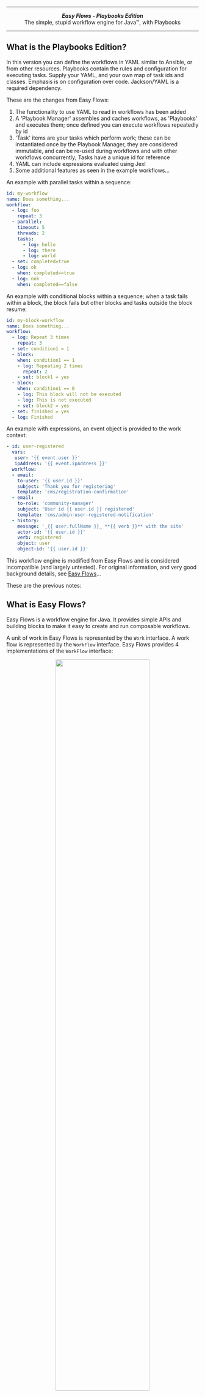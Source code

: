 ***

<div align="center">
    <b><em>Easy Flows - Playbooks Edition</em></b><br>
    The simple, stupid workflow engine for Java&trade;, with Playbooks
</div>

***

## What is the Playbooks Edition?

In this version you can define the workflows in YAML similar to Ansible, or from other resources. Playbooks contain the rules and configuration for executing tasks. Supply your YAML, and your own map of task ids and classes. Emphasis is on configuration over code. Jackson/YAML is a required dependency.

These are the changes from Easy Flows:

1. The functionality to use YAML to read in workflows has been added
2. A 'Playbook Manager' assembles and caches workflows, as 'Playbooks' and executes them; once defined you can execute workflows repeatedly by id
3. 'Task' items are your tasks which perform work; these can be instantiated once by the Playbook Manager, they are considered immutable, and can be re-used during workflows and with other workflows concurrently; Tasks have a unique id for reference
4. YAML can include expressions evaluated using Jexl
5. Some additional features as seen in the example workflows...

An example with parallel tasks within a sequence:

```yaml
id: my-workflow
name: Does something...
workflow:
  - log: foo
    repeat: 3
  - parallel:
    timeout: 5
    threads: 2
    tasks:
      - log: hello
      - log: there
      - log: world
  - set: completed=true
  - log: ok
    when: completed==true
  - log: nok
    when: completed==false
```

An example with conditional blocks within a sequence; when a task fails within a block, the block fails but other blocks and tasks outside the block resume:

```yaml
id: my-block-workflow
name: Does something...
workflow:
  - log: Repeat 3 times
    repeat: 3
  - set: condition1 = 1
  - block:
    when: condition1 == 1
    - log: Repeating 2 times
      repeat: 2
    - set: block1 = yes
  - block:
    when: condition1 == 0
    - log: This block will not be executed
    - log: This is not executed
    - set: block2 = yes
  - set: finished = yes
  - log: Finished
```

An example with expressions, an event object is provided to the work context:

```yaml
- id: user-registered
  vars:
   user: '{{ event.user }}'
   ipAddress: '{{ event.ipAddress }}'
  workflow:
  - email:
    to-user: '{{ user.id }}'
    subject: 'Thank you for registering'
    template: 'cms/registration-confirmation'
  - email:
    to-role: 'community-manager'
    subject: 'User id {{ user.id }} registered'
    template: 'cms/admin-user-registered-notification'
  - history:
    message: '_{{ user.fullName }}_ **{{ verb }}** with the site'
    actor-id: '{{ user.id }}'
    verb: registered
    object: user
    object-id: '{{ user.id }}'
```

This workflow engine is modified from Easy Flows and is considered incompatible (and largely untested).
For original information, and very good background details, see [Easy Flows](https://github.com/j-easy/easy-flows)...

These are the previous notes:

## What is Easy Flows?

Easy Flows is a workflow engine for Java. It provides simple APIs and building blocks to make it easy to create and run composable workflows.

A unit of work in Easy Flows is represented by the `Work` interface. A work flow is represented by the `WorkFlow` interface.
Easy Flows provides 4 implementations of the `WorkFlow` interface:

<p align="center">
    <img src="https://raw.githubusercontent.com/wiki/j-easy/easy-flows/images/easy-flows.png" width="70%">
</p>

Those are the only basic flows you need to know to start creating workflows with Easy Flows.
You don't need to learn a complex notation or concepts, just a few natural APIs that are easy to think about.

## How does it work?

First let's write some work:

```java
class PrintMessageWork implements Work {

    private String message;

    public PrintMessageWork(String message) {
        this.message = message;
    }

    public String getName() {
        return "print message work";
    }

    public WorkReport execute(WorkContext workContext) {
        System.out.println(message);
        return new DefaultWorkReport(WorkStatus.COMPLETED, workContext);
    }
}
```

This unit of work prints a given message to the standard output. Now let's suppose we want to create the following workflow:

1. print "foo" three times
2. then print "hello" and "world" in parallel
3. then if both "hello" and "world" have been successfully printed to the console, print "ok", otherwise print "nok"

This workflow can be illustrated as follows:

<p align="center">
    <img src="https://raw.githubusercontent.com/wiki/j-easy/easy-flows/images/easy-flows-example.png" width="70%">
</p>

* `flow1` is a `RepeatFlow` of `work1` which is printing "foo" three times
* `flow2` is a `ParallelFlow` of `work2` and `work3` which respectively print "hello" and "world" in parallel
* `flow3` is a `ConditionalFlow`. It first executes `flow2` (a workflow is also a work), then if `flow2` is completed, it executes `work4`, otherwise `work5` which respectively print "ok" and "nok"
* `flow4` is a `SequentialFlow`. It executes `flow1` then `flow3` in sequence.

With Easy Flows, this workflow can be implemented with the following snippet:

```java
PrintMessageWork work1 = new PrintMessageWork("foo");
PrintMessageWork work2 = new PrintMessageWork("hello");
PrintMessageWork work3 = new PrintMessageWork("world");
PrintMessageWork work4 = new PrintMessageWork("ok");
PrintMessageWork work5 = new PrintMessageWork("nok");

ExecutorService executorService = Executors.newFixedThreadPool(2);
WorkFlow workflow = aNewSequentialFlow() // flow 4
        .execute(aNewRepeatFlow() // flow 1
                    .named("print foo 3 times")
                    .repeat(work1)
                    .times(3)
                    .build())
        .then(aNewConditionalFlow() // flow 3
                .execute(aNewParallelFlow() // flow 2
                            .named("print 'hello' and 'world' in parallel")
                            .execute(work2, work3)
                            .with(executorService)
                            .build())
                .when(WorkReportPredicate.COMPLETED)
                .then(work4)
                .otherwise(work5)
                .build())
        .build();

WorkFlowEngine workFlowEngine = aNewWorkFlowEngine().build();
WorkContext workContext = new WorkContext();
WorkReport workReport = workFlowEngine.run(workflow, workContext);
executorService.shutdown();
```

This is not a very useful workflow, but just to give you an idea about how to write workflows with Easy Flows.
You can find more details about all of this in the [wiki](https://github.com/j-easy/easy-flows/wiki).

## Why Easy Flows?

Easy Flows was created due to the lack of a simple open source workflow engine that can orchestrate `Callable/Runnable` Java objects.
Why every single workflow engine out there is trying to implement BPMN? There is nothing wrong with BPMN, but it is not easy
( [538 pages specification??](http://www.omg.org/spec/BPMN/2.0/PDF) ). Same thing for [BPEL](http://docs.oasis-open.org/wsbpel/2.0/OS/wsbpel-v2.0-OS.pdf)..

There are currently good workflow engines, but since they try to implement BPMN, they are not easy to use and are often misused.
Most of BPMN concepts are not essential to many applications, and building such applications on top of a heavy engine is not efficient.

Easy Flows tries to provide a simple alternative with natural APIs that are easy to think about along with basic flows that most small/medium sized
 applications would require. If your business process requires a A0 paper to be drawn down, Easy Flows is probably not the right choice for you.

## Contribution

You are welcome to contribute to the project with pull requests on GitHub.

If you found a bug or want to request a feature, please use the [issue tracker](https://github.com/j-easy/easy-flows/issues).

## Awesome contributors

* [jaredculp](https://github.com/jaredculp)
* [zhhaojie](https://github.com/zhhaojie)

Thank you for your contributions!

## License

Easy Flows is released under the terms of the MIT license:

```
The MIT License (MIT)

Copyright (c) 2020 Mahmoud Ben Hassine (mahmoud.benhassine@icloud.com)

Permission is hereby granted, free of charge, to any person obtaining a copy
of this software and associated documentation files (the "Software"), to deal
in the Software without restriction, including without limitation the rights
to use, copy, modify, merge, publish, distribute, sublicense, and/or sell
copies of the Software, and to permit persons to whom the Software is
furnished to do so, subject to the following conditions:

The above copyright notice and this permission notice shall be included in
all copies or substantial portions of the Software.

THE SOFTWARE IS PROVIDED "AS IS", WITHOUT WARRANTY OF ANY KIND, EXPRESS OR
IMPLIED, INCLUDING BUT NOT LIMITED TO THE WARRANTIES OF MERCHANTABILITY,
FITNESS FOR A PARTICULAR PURPOSE AND NONINFRINGEMENT. IN NO EVENT SHALL THE
AUTHORS OR COPYRIGHT HOLDERS BE LIABLE FOR ANY CLAIM, DAMAGES OR OTHER
LIABILITY, WHETHER IN AN ACTION OF CONTRACT, TORT OR OTHERWISE, ARISING FROM,
OUT OF OR IN CONNECTION WITH THE SOFTWARE OR THE USE OR OTHER DEALINGS IN
THE SOFTWARE.
```
